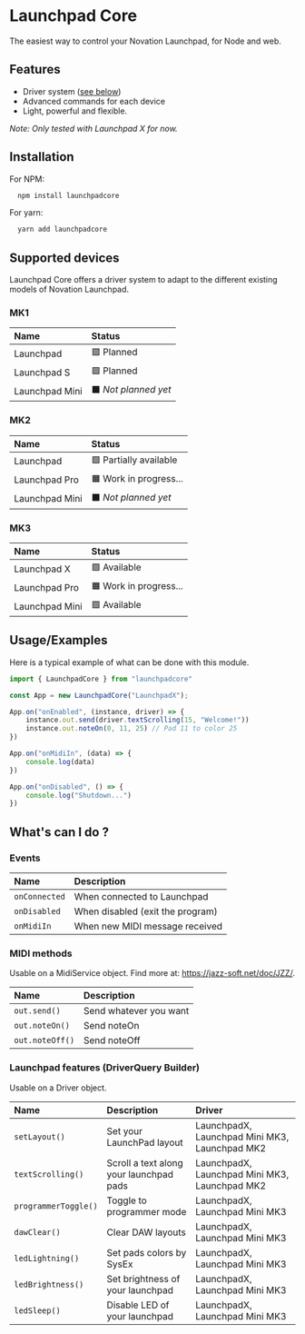 # Launchpad Core

The easiest way to control your Novation Launchpad, for Node and web.

## Features

- Driver system ([see below](#supported-devices))
- Advanced commands for each device
- Light, powerful and flexible.

*Note: Only tested with Launchpad X for now.*

## Installation
For NPM:
```bash
  npm install launchpadcore
```
For yarn:
```bash
  yarn add launchpadcore
```

## Supported devices
Launchpad Core offers a driver system to adapt to the different existing models of Novation Launchpad.
### MK1
| Name        | Status                |
| :---------- | :------------------------- |
| Launchpad | 🟪 Planned
| Launchpad S | 🟪 Planned |
| Launchpad Mini | ⬛ *Not planned yet* |

### MK2
| Name        | Status                |
| :---------- | :------------------------- |
| Launchpad | 🟩 Partially available |
| Launchpad Pro | 🟧 Work in progress... |
| Launchpad Mini | ⬛ *Not planned yet* |

### MK3
| Name        | Status                |
| :---------- | :------------------------- |
| Launchpad X | 🟩 Available
| Launchpad Pro | 🟧 Work in progress... |
| Launchpad Mini | 🟩 Available |

## Usage/Examples

Here is a typical example of what can be done with this module.

```javascript
import { LaunchpadCore } from "launchpadcore"

const App = new LaunchpadCore("LaunchpadX");

App.on("onEnabled", (instance, driver) => {
    instance.out.send(driver.textScrolling(15, "Welcome!"))
    instance.out.noteOn(0, 11, 25) // Pad 11 to color 25
})

App.on("onMidiIn", (data) => {
    console.log(data)
})

App.on("onDisabled", () => {
    console.log("Shutdown...")
})
```

## What's can I do ?

### Events
| Name        | Description                |
| :---------- | :------------------------- |
| `onConnected` | When connected to Launchpad | 
| `onDisabled` | When disabled (exit the program) | 
| `onMidiIn` | When new MIDI message received | 


### MIDI methods
Usable on a MidiService object. Find more at: https://jazz-soft.net/doc/JZZ/.

| Name        | Description                |
| :---------- | :------------------------- |
| `out.send()` | Send whatever you want | 
| `out.noteOn()` | Send noteOn | 
| `out.noteOff()` | Send noteOff | 

### Launchpad features (DriverQuery Builder)
Usable on a Driver object.

| Name        | Description                | Driver |
| :---------- | :------------------------- | :------|
| `setLayout()` | Set your LaunchPad layout | LaunchpadX, Launchpad Mini MK3, Launchpad MK2
| `textScrolling()` | Scroll a text along your launchpad pads | LaunchpadX, Launchpad Mini MK3, Launchpad MK2
| `programmerToggle()` | Toggle to programmer mode | LaunchpadX, Launchpad Mini MK3
| `dawClear()` | Clear DAW layouts | LaunchpadX, Launchpad Mini MK3
| `ledLightning()` | Set pads colors by SysEx | LaunchpadX, Launchpad Mini MK3
| `ledBrightness()` | Set brightness of your launchpad | LaunchpadX, Launchpad Mini MK3
| `ledSleep()` | Disable LED of your launchpad | LaunchpadX, Launchpad Mini MK3
